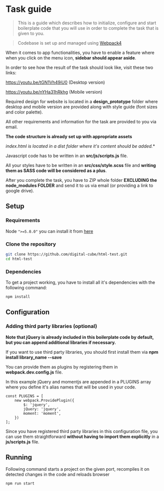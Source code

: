 # Task guide
> This is a guide which describes how to initialize, configure and start boilerplate code that you will use in order to complete the task that is given to you.

> Codebase is set up and managed using [Webpack4](https://webpack.js.org/)

When it comes to app functionalities, you have to enable a feature where when you click on the menu icon, __sidebar should appear aside__.

In order to see how the result of the task should look like, visit these two links:

https://youtu.be/tGN1Vh49iU0 (Desktop version)

https://youtu.be/nYHa31hRkhg (Mobile version)

Required design for website is located in a __design_prototype__ folder where desktop and mobile version are provided along with style guide (font sizes and color palette).

All other requirements and information for the task are provided to you via email.

**The code structure is already set up with appropriate assets**

**index.html* is located in a *dist* folder where it's content should be added.**

Javascript code has to be written in an **src/js/scripts.js** file.

All your styles have to be written in an **src/css/style.scss** file and __writing them as SASS code will be considered as a plus__.

After you complete the task, you have to ZIP whole folder __EXCLUDING the node_modules FOLDER__ and send it to us via email (or providing a link to google drive).

## Setup

### Requirements

Node `">=5.0.0"` you can install it from [here](http://nodejs.org/)


### Clone the repository

```bash
git clone https://github.com/digital-cube/html-test.git
cd html-test
```

### Dependencies

To get a project working, you have to install all it's dependencies with the following command:

```bash
npm install
```

## Configuration

### Adding third party libraries (optional)


__Note that jQuery is already included in this boilerplate code by default, but you can append additional libraries if necessary.__


If you want to use third party libraries, you should first install them via **npm install library_name --save**

You can provide them as plugins by registering them in __webpack.dev.config.js__ file.

In this example jQuery and momentjs are appended in a PLUGINS array where you define it's alias names that will be used in your code.


```
const PLUGINS = [
    new webpack.ProvidePlugin({
        $: 'jquery',
        jQuery: 'jquery',
        moment: 'moment',
    })
];
```


Since you have registered third party libraries in this configuration file, you can use them straightforward **without having to import them explicitly** in a __js/scripts.js__ file.



## Running

Following command starts a project on the given port, recompiles it on detected changes in the code and reloads browser

```bash
npm run start
```


